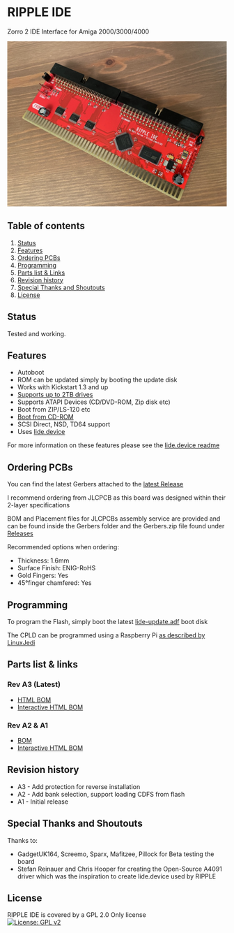 # RIPPLE IDE

Zorro 2 IDE Interface for Amiga 2000/3000/4000

![PCB](Docs/RIPPLE.jpg?raw=True)

## Table of contents
1. [Status](#status)
2. [Features](#features)
3. [Ordering PCBs](#ordering-pcbs)
4. [Programming](#programming)
5. [Parts list & Links](#parts-list--links)
6. [Revision history](#revision-history)
7. [Special Thanks and Shoutouts](#special-thanks-and-shoutouts)
8. [License](#license)

## Status
Tested and working.

## Features
* Autoboot
* ROM can be updated simply by booting the update disk
* Works with Kickstart 1.3 and up
* [Supports up to 2TB drives](https://github.com/LIV2/lide.device/#large-drive-4gb-support)
* Supports ATAPI Devices (CD/DVD-ROM, Zip disk etc)
* Boot from ZIP/LS-120 etc
* [Boot from CD-ROM](https://github.com/LIV2/lide.device/#boot-from-cdrom)
* SCSI Direct, NSD, TD64 support
* Uses [lide.device](https://github.com/LIV2/lide.device)

For more information on these features please see the [lide.device readme](https://github.com/LIV2/lide.device/blob/master/README.md)

## Ordering PCBs
You can find the latest Gerbers attached to the [latest Release](https://github.com/LIV2/RIPPLE-IDE/releases)

I recommend ordering from JLCPCB as this board was designed within their 2-layer specifications  

BOM and Placement files for JLCPCBs assembly service are provided and can be found inside the Gerbers folder and the Gerbers.zip file found under [Releases](https://github.com/LIV2/RIPPLE-IDE/releases)

Recommended options when ordering:
* Thickness: 1.6mm
* Surface Finish: ENIG-RoHS
* Gold Fingers: Yes
* 45°finger chamfered: Yes

## Programming
To program the Flash, simply boot the latest [lide-update.adf](https://github.com/LIV2/lide.device/releases/latest) boot disk

The CPLD can be programmed using a Raspberry Pi [as described by LinuxJedi](https://linuxjedi.co.uk/2020/12/01/programming-xilinx-jtag-from-a-raspberry-pi/)

## Parts list & links
### Rev A3 (Latest)
* [HTML BOM](https://html-preview.github.io/?url=https://github.com/LIV2/RIPPLE-IDE/blob/Rev_A3/Docs/RIPPLE_bom.html)
* [Interactive HTML BOM](https://html-preview.github.io/?url=https://github.com/LIV2/RIPPLE-IDE/blob/Rev_A3/Docs/RIPPLE-ibom.html)

### Rev A2 & A1
* [BOM](Docs/Rev_A2-bom.md)
* [Interactive HTML BOM](https://html-preview.github.io/?url=https://github.com/LIV2/RIPPLE-IDE/blob/Rev_A2/Docs/RIPPLE-ibom.html)

## Revision history
* A3 - Add protection for reverse installation
* A2 - Add bank selection, support loading CDFS from flash
* A1 - Initial release

## Special Thanks and Shoutouts
Thanks to:
* GadgetUK164, Screemo, Sparx, Mafitzee, Pillock for Beta testing the board
* Stefan Reinauer and Chris Hooper for creating the Open-Source A4091 driver which was the inspiration to create lide.device used by RIPPLE

## License
RIPPLE IDE is covered by a GPL 2.0 Only license  
[![License: GPL v2](https://img.shields.io/badge/License-GPL_v2-blue.svg)](https://www.gnu.org/licenses/old-licenses/gpl-2.0.en.html)

